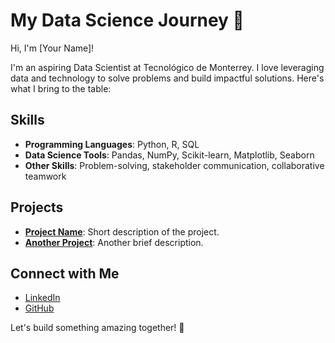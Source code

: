 # My Data Science Journey 🚀

Hi, I'm [Your Name]!

I'm an aspiring Data Scientist at Tecnológico de Monterrey. I love leveraging data and technology to solve problems and build impactful solutions. Here's what I bring to the table:

## Skills
- **Programming Languages**: Python, R, SQL
- **Data Science Tools**: Pandas, NumPy, Scikit-learn, Matplotlib, Seaborn
- **Other Skills**: Problem-solving, stakeholder communication, collaborative teamwork

## Projects
- **[Project Name](link-to-project)**: Short description of the project.
- **[Another Project](link-to-project)**: Another brief description.

## Connect with Me
- [LinkedIn](your-linkedin-profile)
- [GitHub](your-github-profile)

Let's build something amazing together! 🌟


